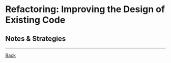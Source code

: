 # Refactoring: Improving the Design of Existing Code

## Notes & Strategies

---

[Back](../README.md)